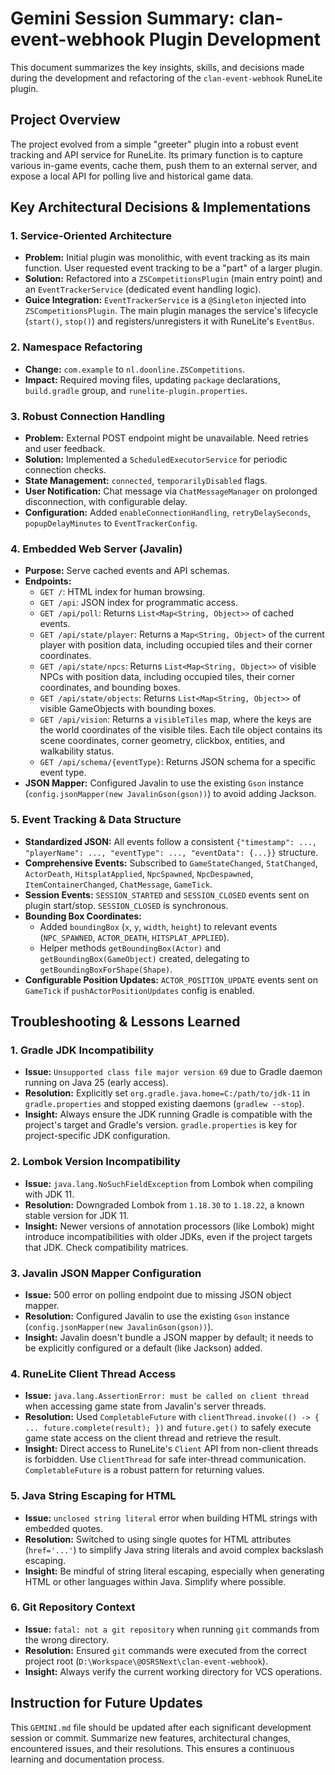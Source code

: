 # Gemini Session Summary: clan-event-webhook Plugin Development

This document summarizes the key insights, skills, and decisions made during the development and refactoring of the `clan-event-webhook` RuneLite plugin.

## Project Overview
The project evolved from a simple "greeter" plugin into a robust event tracking and API service for RuneLite. Its primary function is to capture various in-game events, cache them, push them to an external server, and expose a local API for polling live and historical game data.

## Key Architectural Decisions & Implementations

### 1. Service-Oriented Architecture
- **Problem:** Initial plugin was monolithic, with event tracking as its main function. User requested event tracking to be a "part" of a larger plugin.
- **Solution:** Refactored into a `ZSCompetitionsPlugin` (main entry point) and an `EventTrackerService` (dedicated event handling logic).
- **Guice Integration:** `EventTrackerService` is a `@Singleton` injected into `ZSCompetitionsPlugin`. The main plugin manages the service's lifecycle (`start()`, `stop()`) and registers/unregisters it with RuneLite's `EventBus`.

### 2. Namespace Refactoring
- **Change:** `com.example` to `nl.doonline.ZSCompetitions`.
- **Impact:** Required moving files, updating `package` declarations, `build.gradle` group, and `runelite-plugin.properties`.

### 3. Robust Connection Handling
- **Problem:** External POST endpoint might be unavailable. Need retries and user feedback.
- **Solution:** Implemented a `ScheduledExecutorService` for periodic connection checks.
- **State Management:** `connected`, `temporarilyDisabled` flags.
- **User Notification:** Chat message via `ChatMessageManager` on prolonged disconnection, with configurable delay.
- **Configuration:** Added `enableConnectionHandling`, `retryDelaySeconds`, `popupDelayMinutes` to `EventTrackerConfig`.

### 4. Embedded Web Server (Javalin)
- **Purpose:** Serve cached events and API schemas.
- **Endpoints:**
    - `GET /`: HTML index for human browsing.
    - `GET /api`: JSON index for programmatic access.
    - `GET /api/poll`: Returns `List<Map<String, Object>>` of cached events.
    - `GET /api/state/player`: Returns a `Map<String, Object>` of the current player with position data, including occupied tiles and their corner coordinates.
    - `GET /api/state/npcs`: Returns `List<Map<String, Object>>` of visible NPCs with position data, including occupied tiles, their corner coordinates, and bounding boxes.
    - `GET /api/state/objects`: Returns `List<Map<String, Object>>` of visible GameObjects with bounding boxes.
    - `GET /api/vision`: Returns a `visibleTiles` map, where the keys are the world coordinates of the visible tiles. Each tile object contains its scene coordinates, corner geometry, clickbox, entities, and walkability status.
    - `GET /api/schema/{eventType}`: Returns JSON schema for a specific event type.
- **JSON Mapper:** Configured Javalin to use the existing `Gson` instance (`config.jsonMapper(new JavalinGson(gson))`) to avoid adding Jackson.

### 5. Event Tracking & Data Structure
- **Standardized JSON:** All events follow a consistent `{"timestamp": ..., "playerName": ..., "eventType": ..., "eventData": {...}}` structure.
- **Comprehensive Events:** Subscribed to `GameStateChanged`, `StatChanged`, `ActorDeath`, `HitsplatApplied`, `NpcSpawned`, `NpcDespawned`, `ItemContainerChanged`, `ChatMessage`, `GameTick`.
- **Session Events:** `SESSION_STARTED` and `SESSION_CLOSED` events sent on plugin start/stop. `SESSION_CLOSED` is synchronous.
- **Bounding Box Coordinates:**
    - Added `boundingBox` (`x`, `y`, `width`, `height`) to relevant events (`NPC_SPAWNED`, `ACTOR_DEATH`, `HITSPLAT_APPLIED`).
    - Helper methods `getBoundingBox(Actor)` and `getBoundingBox(GameObject)` created, delegating to `getBoundingBoxForShape(Shape)`.
- **Configurable Position Updates:** `ACTOR_POSITION_UPDATE` events sent on `GameTick` if `pushActorPositionUpdates` config is enabled.

## Troubleshooting & Lessons Learned

### 1. Gradle JDK Incompatibility
- **Issue:** `Unsupported class file major version 69` due to Gradle daemon running on Java 25 (early access).
- **Resolution:** Explicitly set `org.gradle.java.home=C:/path/to/jdk-11` in `gradle.properties` and stopped existing daemons (`gradlew --stop`).
- **Insight:** Always ensure the JDK running Gradle is compatible with the project's target and Gradle's version. `gradle.properties` is key for project-specific JDK configuration.

### 2. Lombok Version Incompatibility
- **Issue:** `java.lang.NoSuchFieldException` from Lombok when compiling with JDK 11.
- **Resolution:** Downgraded Lombok from `1.18.30` to `1.18.22`, a known stable version for JDK 11.
- **Insight:** Newer versions of annotation processors (like Lombok) might introduce incompatibilities with older JDKs, even if the project targets that JDK. Check compatibility matrices.

### 3. Javalin JSON Mapper Configuration
- **Issue:** 500 error on polling endpoint due to missing JSON object mapper.
- **Resolution:** Configured Javalin to use the existing `Gson` instance (`config.jsonMapper(new JavalinGson(gson))`).
- **Insight:** Javalin doesn't bundle a JSON mapper by default; it needs to be explicitly configured or a default (like Jackson) added.

### 4. RuneLite Client Thread Access
- **Issue:** `java.lang.AssertionError: must be called on client thread` when accessing game state from Javalin's server threads.
- **Resolution:** Used `CompletableFuture` with `clientThread.invoke(() -> { ... future.complete(result); })` and `future.get()` to safely execute game state access on the client thread and retrieve the result.
- **Insight:** Direct access to RuneLite's `Client` API from non-client threads is forbidden. Use `ClientThread` for safe inter-thread communication. `CompletableFuture` is a robust pattern for returning values.

### 5. Java String Escaping for HTML
- **Issue:** `unclosed string literal` error when building HTML strings with embedded quotes.
- **Resolution:** Switched to using single quotes for HTML attributes (`href='...'`) to simplify Java string literals and avoid complex backslash escaping.
- **Insight:** Be mindful of string literal escaping, especially when generating HTML or other languages within Java. Simplify where possible.

### 6. Git Repository Context
- **Issue:** `fatal: not a git repository` when running `git` commands from the wrong directory.
- **Resolution:** Ensured `git` commands were executed from the correct project root (`D:\Workspace\@OSRSNext\clan-event-webhook`).
- **Insight:** Always verify the current working directory for VCS operations.

## Instruction for Future Updates

This `GEMINI.md` file should be updated after each significant development session or commit. Summarize new features, architectural changes, encountered issues, and their resolutions. This ensures a continuous learning and documentation process.
